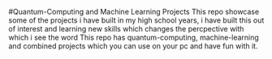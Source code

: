 #Quantum-Computing and Machine Learning Projects
This repo showcase some of the projects i have built in my high school years, i have built this out of interest and learning new skills which changes the percpective with which i see the word
This repo has quantum-computing, machine-learning and combined projects which you can use on your pc and have fun with it.
